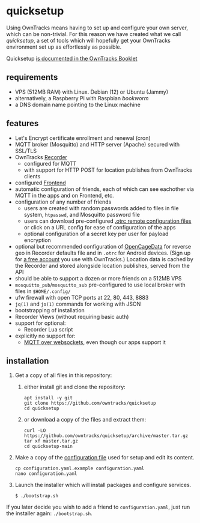 # quicksetup

Using OwnTracks means having to set up and configure your own server, which can be non-trivial. For this reason we have created what we call _quicksetup_, a set of tools which will hopefully get your OwnTracks environment set up as effortlessly as possible.

Quicksetup [is documented in the OwnTracks Booklet](https://owntracks.org/booklet/guide/quicksetup/)

## requirements

- VPS (512MB RAM) with Linux. Debian (12) or Ubuntu (Jammy)
- alternatively, a Raspberry Pi with Raspbian _bookworm_
- a DNS domain name pointing to the Linux machine

## features

- Let's Encrypt certificate enrollment and renewal (cron)
- MQTT broker (Mosquitto) and HTTP server (Apache) secured with SSL/TLS
- OwnTracks [Recorder](https://github.com/owntracks/recorder)
  - configured for MQTT
  - with support for HTTP POST for location publishes from OwnTracks clients
- configured [Frontend](https://github.com/owntracks/frontend)
- automatic configuration of friends, each of which can see eachother via MQTT in the apps and on Frontend, etc.
- configuration of any number of friends
  - users are created with random passwords added to files in file system, `htpasswd`, and Mosquitto password file
  - users can download pre-configured [.otrc remote configuration files](https://owntracks.org/booklet/features/remoteconfig/) or click on a URL config for ease of configuration of the apps
  - optional configuration of a secret key per user for payload encryption
- optional but recommended configuration of [OpenCageData](https://opencagedata.com/) for reverse geo in Recorder defaults file and in `.otrc` for Android devices. (Sign up for [a free account](https://opencagedata.com/users/sign_up) you use with OwnTracks.) Location data is cached by the Recorder and stored alongside location publishes, served from the API
- should be able to support a dozen or more friends on a 512MB VPS
- `mosquitto_pub`/`mosquitto_sub` pre-configured to use local broker with files in `$HOME/.config/`
- ufw firewall with open TCP ports at 22, 80, 443, 8883
- `jq(1)` and `jo(1)` commands for working with JSON
- bootstrapping of installation
- Recorder Views (without requiring basic auth)
- support for optional:
   - Recorder Lua script
- explicitly no support for:
   - [MQTT over websockets](https://github.com/owntracks/quicksetup/issues/3), even though our apps support it

## installation

1. Get a copy of all files in this repository:
   1. either install git and clone the repository:
      ```console
      apt install -y git
      git clone https://github.com/owntracks/quicksetup
      cd quicksetup
      ```
   2. or download a copy of the files and extract them:
      ```console
      curl -LO https://github.com/owntracks/quicksetup/archive/master.tar.gz
      tar xf master.tar.gz
      cd quicksetup-main
      ```

2. Make a copy of the [configuration file](configuration.yaml.example) used for setup and edit its content.
   ```console
   cp configuration.yaml.example configuration.yaml
   nano configuration.yaml
   ```

3. Launch the installer which will install packages and configure services.
   ```console
   $ ./bootstrap.sh
   ```

If you later decide you wish to add a friend to `configuration.yaml`, just run the installer again: `./bootstrap.sh`.

